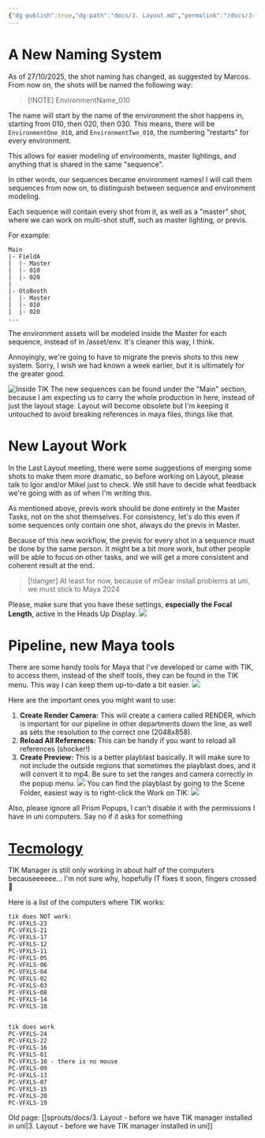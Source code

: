 ```yaml
---
{"dg-publish":true,"dg-path":"docs/3. Layout.md","permalink":"/docs/3-layout/","dgShowFileTree":true}
---
```


# A New Naming System

As of 27/10/2025, the shot naming has changed, as suggested by Marcos. From now on, the shots will be named the following way:

> [!NOTE] EnvironmentName_010

 The name will start by the name of the environment the shot happens in, starting from 010, then 020, then 030. This means, there will be `EnvironmentOne_010`, and `EnvironmentTwo_010`, the numbering "restarts" for every environment.

This allows for easier modeling of environments, master lightings, and anything that is shared in the same "sequence".

In other words, our sequences became environment names! I will call them sequences from now on, to distinguish between sequence and environment modeling.

Each sequence will contain every shot from it, as well as a "master" shot, where we can work on multi-shot stuff, such as master lighting, or previs.

For example:

```
Main
|- FieldA
|  |- Master
|  |- 010
|  |- 020
|
|- OtoBooth
|  |- Master
|  |- 010
|  |- 020
...
```

The environment assets will be modeled inside the Master for each sequence, instead of in /asset/env. It's cleaner this way, I think.

Annoyingly, we're going to have to migrate the previs shots to this new system. Sorry, I wish we had known a week earlier, but it is ultimately for the greater good.

![Inside TIK](https://cdn.discordapp.com/attachments/446054699439882250/1432168287931994214/image.png?ex=69001228&is=68fec0a8&hm=ac17c15c1aafea612cfbcc2691fba6705744985b2cfda925475529089a1ce654&)
The new sequences can be found under the "Main" section, because I am expecting us to carry the whole production in here, instead of just the layout stage. Layout will become obsolete but I'm keeping it untouched to avoid breaking references in maya files, things like that.


# New Layout Work
In the Last Layout meeting, there were some suggestions of merging some shots to make them more dramatic, so before working on Layout, please talk to Igor and/or Mikel just to check. We still have to decide what feedback we're going with as of when I'm writing this.

As mentioned above, previs work should be done entirely in the Master Tasks, not on the shot themselves. For consistency, let's do this even if some sequences only contain one shot, always do the previs in Master. 

Because of this new workflow, the previs for every shot in a sequence must be done by the same person. It might be a bit more work, but other people will be able to focus on other tasks, and we will get a more consistent and coherent result at the end.

> [!danger]
> At least for now, because of mGear install problems at uni, we must stick to Maya 2024

Please, make sure that you have these settings, **especially the Focal Length**, active in the Heads Up Display.
![](https://cdn.discordapp.com/attachments/446054699439882250/1432319068899250198/image.png?ex=69009e95&is=68ff4d15&hm=682033ad5b8478d2b75795eb28747eb6630cb5d0da5436030b701b6c56c9ae13&)

# Pipeline, new Maya tools
There are some handy tools for Maya that I've developed or came with TIK, to access them, instead of the shelf tools, they can be found in the TIK menu. This way I can keep them up-to-date a bit easier.
![](https://cdn.discordapp.com/attachments/446054699439882250/1432320890347061348/image.png?ex=6900a047&is=68ff4ec7&hm=055c515ac2d42e37ec481fe37a253e5309414f59ec4172af258051ad3fa4f841&)

Here are the important ones you might want to use:
1. **Create Render Camera:** This will create a camera called RENDER, which is important for our pipeline in other departments down the line, as well as sets the resolution to the correct one (2048x858).
2. **Reload All References:** This can be handy if you want to reload all references (shocker!)
3. **Create Preview:** This is a better playblast basically. It will make sure to not include the outside regions that sometimes the playblast does, and it will convert it to mp4. Be sure to set the ranges and camera correctly in the popup menu. ![](https://cdn.discordapp.com/attachments/446054699439882250/1432321942966370495/image.png?ex=6900a142&is=68ff4fc2&hm=5212c2071b1b67b7dc743f674d5068060c7735d9fa6e32a7c4045a8543aac3f5&)
	You can find the playblast by going to the Scene Folder, easiest way is to right-click the Work on TIK: ![](https://cdn.discordapp.com/attachments/446054699439882250/1432322042430095360/image.png?ex=6900a15a&is=68ff4fda&hm=5aa5235e196db07a2be7398aaed1925ade5957d0913fc7e2521b833ef8e24058&)

Also, please ignore all Prism Popups, I can't disable it with the permissions I have in uni computers. Say no if it asks for something


# [Tecmology](https://youtu.be/W4Bqmw8287E?si=4DsjeGzXVvqoPGnr)
TIK Manager is still only working in about half of the computers becauseeeeee... I'm not sure why, hopefully IT fixes it soon, fingers crossed 🤞

Here is a list of the computers where TIK works:
```
tik does NOT work:
PC-VFXLS-23
PC-VFXLS-21
PC-VFXLS-17
PC-VFXLS-12
PC-VFXLS-11
PC-VFXLS-05
PC-VFXLS-06
PC-VFXLS-04
PC-VFXLS-02
PC-VFXLS-03
PC-VFXLS-08
PC-VFXLS-14
PC-VFXLS-18


tik does work
PC-VFXLS-24
PC-VFXLS-22
PC-VFXLS-16
PC-VFXLS-01
PC-VFXLS-10 - there is no mouse
PC-VFXLS-09
PC-VFXLS-13
PC-VFXLS-07
PC-VFXLS-15
PC-VFXLS-20
PC-VFXLS-19
```


Old page: [[sprouts/docs/3. Layout - before we have TIK manager installed in uni\|3. Layout - before we have TIK manager installed in uni]]

